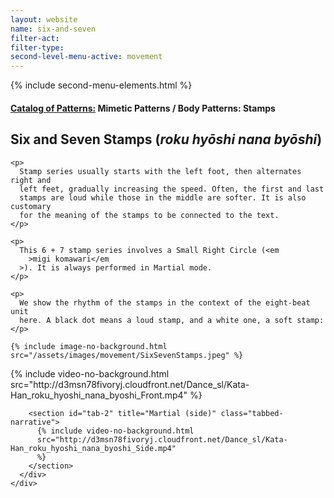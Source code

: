 ```yaml
---
layout: website
name: six-and-seven
filter-act:
filter-type:
second-level-menu-active: movement
---
```


{% include second-menu-elements.html %}

<main class="page-content">
  <div class="text-container">
    <h4>
      <a href="/movement/">Catalog of Patterns:</a> Mimetic Patterns / Body
      Patterns: Stamps
    </h4>
    <h2>Six and Seven Stamps (<em>roku hyōshi nana byōshi</em>)</h2>

    <p>
      Stamp series usually starts with the left foot, then alternates right and
      left feet, gradually increasing the speed. Often, the first and last
      stamps are loud while those in the middle are softer. It is also customary
      for the meaning of the stamps to be connected to the text.
    </p>

    <p>
      This 6 + 7 stamp series involves a Small Right Circle (<em
        >migi komawari</em
      >). It is always performed in Martial mode.
    </p>

    <p>
      We show the rhythm of the stamps in the context of the eight-beat unit
      here. A black dot means a loud stamp, and a white one, a soft stamp:
    </p>

    {% include image-no-background.html
    src="/assets/images/movement/SixSevenStamps.jpeg" %}
  </div>

  <div class="tabs-container">
    <div class="tabs-container__links">
      <div class="wrapper">
        <div id="tabs"></div>
      </div>
    </div>
    <div class="tabs-container__content">
      <div class="wrapper">
        <section id="tab-1" title="Martial (front)" class="tabbed-narrative">
          {% include video-no-background.html
          src="http://d3msn78fivoryj.cloudfront.net/Dance_sl/Kata-Han_roku_hyoshi_nana_byoshi_Front.mp4"
          %}
        </section>

        <section id="tab-2" title="Martial (side)" class="tabbed-narrative">
          {% include video-no-background.html
          src="http://d3msn78fivoryj.cloudfront.net/Dance_sl/Kata-Han_roku_hyoshi_nana_byoshi_Side.mp4"
          %}
        </section>
      </div>
    </div>
  </div>
</main>
